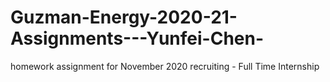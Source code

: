 # Guzman-Energy-2020-21-Assignments---Yunfei-Chen-
homework assignment for November 2020 recruiting - Full Time Internship
